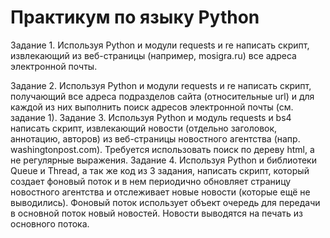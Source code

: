 # Практикум по языку Python

Задание 1. 
Используя Python и модули requests и re написать скрипт, извлекающий из веб-страницы (например, mosigra.ru) все адреса электронной почты.

Задание 2.
Используя Python и модули requests и re написать скрипт, получающий все адреса подразделов сайта (относительные url) и для каждой из них выполнить поиск адресов электронной почты (см. задание 1).
Задание 3. 
Используя Python и модуль requests и bs4 написать скрипт, извлекающий новости (отдельно заголовок, аннотацию, авторов) из веб-страницы новостного агентства (напр. washingtonpost.com). Требуется использовать поиск по дереву html, а не регулярные выражения.
Задание 4. 
Используя Python  и библиотеки Queue и Thread, а так же код из 3 задания, написать скрипт, который создает фоновый поток и в нем периодично обновляет страницу новостного агентства и отслеживает новые новости (которые ещё не выводились). Фоновый поток использует объект очередь для передачи в основной поток новый новостей. Новости выводятся на печать из основного потока.
